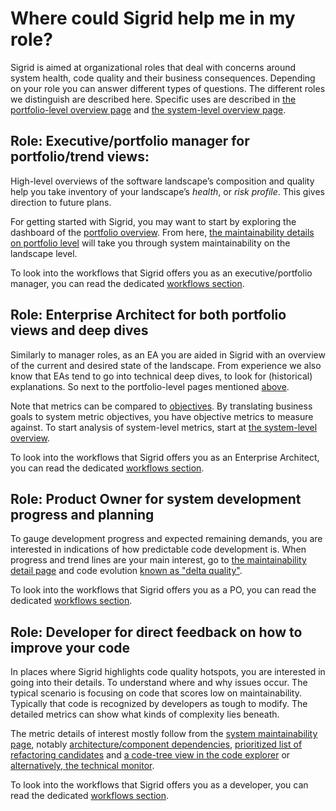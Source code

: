 # Where could Sigrid help me in my role?

Sigrid is aimed at organizational roles that deal with concerns around system health, code quality and their business consequences. Depending on your role you can answer different types of questions. The different roles we distinguish are described here. Specific uses are described in [the portfolio-level overview page](../capabilities/portfolio-overview.md) and [the system-level overview page](../capabilities/system-overview.md).

## Role: Executive/portfolio manager for portfolio/trend views: 
High-level overviews of the software landscape’s composition and quality help you take inventory of your landscape’s *health*, or *risk profile*. This gives direction to future plans. 

For getting started with Sigrid, you may want to start by exploring the dashboard of the [portfolio overview](../capabilities/portfolio-overview.md). From here, [the maintainability details on portfolio level](../capabilities/portfolio-maintainability.md) will take you through system maintainability on the landscape level.

To look into the workflows that Sigrid offers you as an executive/portfolio manager, you can read the dedicated [workflows section](../workflows/manager.md).

## Role: Enterprise Architect for both portfolio views and deep dives
Similarly to manager roles, as an EA you are aided in Sigrid with an overview of the current and desired state of the landscape. From experience we also know that EAs tend to go into technical deep dives, to look for (historical) explanations. So next to the  portfolio-level pages mentioned [above](#role-executiveportfolio-manager-for-portfoliotrend-views).

Note that metrics can be compared to [objectives](../capabilities/objectives.md). By translating business goals to system metric objectives, you have objective metrics to measure against. To start analysis of system-level metrics, start at [the system-level overview](../capabilities/system-overview.md).

To look into the workflows that Sigrid offers you as an Enterprise Architect, you can read the dedicated [workflows section](../workflows/architect.md).

## Role: Product Owner for system development progress and planning
To gauge development progress and expected remaining demands, you are interested in indications of how predictable code development is. When progress and trend lines are your main interest, go to [the maintainability detail page](../capabilities/system-maintainability.md) and code evolution [known as "delta quality"](../capabilities/system-delta-quality.md).

To look into the workflows that Sigrid offers you as a PO, you can read the dedicated [workflows section](../workflows/product-owner.md).


## Role: Developer for direct feedback on how to improve your code
In places where Sigrid highlights code quality hotspots, you are interested in going into their details. To understand where and why issues occur. The typical scenario is focusing on code that scores low on maintainability. Typically that code is recognized by developers as tough to modify. The detailed metrics can show what kinds of complexity lies beneath.

The metric details of interest mostly follow from the [system maintainability page](../capabilities/system-maintainability.md), notably [architecture/component dependencies](../capabilities/system-maintainability.md#component-dependencies), [prioritized list of refactoring candidates](../capabilities/system-maintainability.md#refactoring-candidates) and [a code-tree view in the code explorer](../capabilities/system-code-explorer.md) or [alternatively, the technical monitor](../capabilities/system-maintainability.md#technical-monitor-and-code-explorer).

To look into the workflows that Sigrid offers you as a developer, you can read the dedicated [workflows section](../workflows/developer.md).
